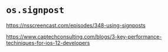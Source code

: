 # `os.signpost`

https://nsscreencast.com/episodes/348-using-signposts

https://www.captechconsulting.com/blogs/3-key-performance-techiniques-for-ios-12-developers
